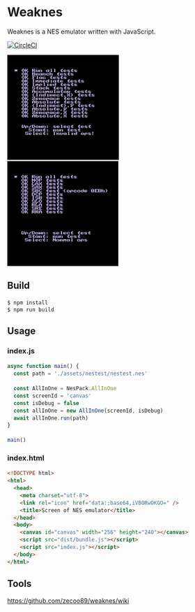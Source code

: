 # Weaknes

Weaknes is a NES emulator written with JavaScript.

[![CircleCI](https://circleci.com/gh/zecoo89/weaknes.svg?style=svg)](https://circleci.com/gh/zecoo89/weaknes)

<img src="./images/nestest1.png" height="240"> <img src="./images/nestest2.png" height="240">

## Build
```console
$ npm install
$ npm run build
```
## Usage
### index.js
```javascript
async function main() {
  const path = './assets/nestest/nestest.nes'

  const AllInOne = NesPack.AllInOne
  const screenId = 'canvas'
  const isDebug = false
  const allInOne = new AllInOne(screenId, isDebug)
  await allInOne.run(path)
}

main()
```

### index.html
```html
<!DOCTYPE html>
<html>
  <head>
    <meta charset="utf-8">
    <link rel="icon" href="data:;base64,iVBORwOKGO=" />
    <title>Screen of NES emulator</title>
  </head>
  <body>
    <canvas id="canvas" width="256" height="240"></canvas>
    <script src="dist/bundle.js"></script>
    <script src="index.js"></script>
  </body>
</html>
```

## Tools
https://github.com/zecoo89/weaknes/wiki
